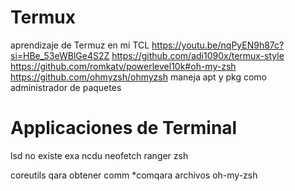 # Termux
aprendizaje de Termuz en mi TCL
https://youtu.be/nqPyEN9h87c?si=HBe_53eWBlGe4S2Z
https://github.com/adi1090x/termux-style
https://github.com/romkatv/powerlevel10k#oh-my-zsh
https://github.com/ohmyzsh/ohmyzsh
maneja apt y pkg como administrador de paquetes

# Applicaciones de Terminal
lsd no existe exa 
ncdu
neofetch
ranger
zsh

coreutils qara obtener comm *comqara archivos
oh-my-zsh


